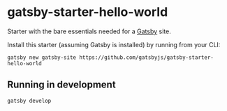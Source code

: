 # gatsby-starter-hello-world

Starter with the bare essentials needed for a [Gatsby](https://www.gatsbyjs.org/) site.

Install this starter (assuming Gatsby is installed) by running from your CLI:

```
gatsby new gatsby-site https://github.com/gatsbyjs/gatsby-starter-hello-world
```

## Running in development

`gatsby develop`

